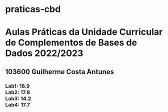 # praticas-cbd
<h1>Aulas Práticas da Unidade Curricular de Complementos de Bases de Dados 2022/2023</h1>
<h2>103600 Guilherme Costa Antunes</h2>
<h3>Lab1: 16.9<br>
Lab2: 17.8<br>
Lab3: 14.2<br>
Lab4: 17.7<br>
</h3>

